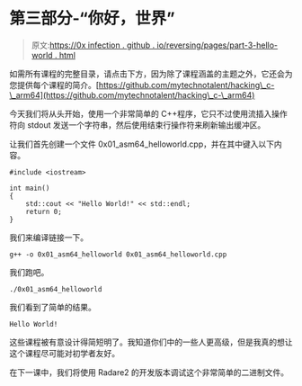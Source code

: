 # 第三部分-“你好，世界”

> 原文:[https://0x infection . github . io/reversing/pages/part-3-hello-world . html](https://0xinfection.github.io/reversing/pages/part-3-hello-world.html)

如需所有课程的完整目录，请点击下方，因为除了课程涵盖的主题之外，它还会为您提供每个课程的简介。[https://github.com/mytechnotalent/hacking\_c-\_arm64](https://github.com/mytechnotalent/hacking\_c-\_arm64)

今天我们将从头开始，使用一个非常简单的 C++程序，它只不过使用流插入操作符向 stdout 发送一个字符串，然后使用结束行操作符来刷新输出缓冲区。

让我们首先创建一个文件 0x01_asm64_helloworld.cpp，并在其中键入以下内容。

```
#include <iostream>

int main()
{
    std::cout << "Hello World!" << std::endl;
    return 0;
}

```

我们来编译链接一下。

```
g++ -o 0x01_asm64_helloworld 0x01_asm64_helloworld.cpp

```

我们跑吧。

```
./0x01_asm64_helloworld

```

我们看到了简单的结果。

```
Hello World!

```

这些课程被有意设计得简短明了。我知道你们中的一些人更高级，但是我真的想让这个课程尽可能对初学者友好。

在下一课中，我们将使用 Radare2 的开发版本调试这个非常简单的二进制文件。